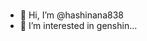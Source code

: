 # 
- 👋 Hi, I’m @hashinana838
- 👀 I’m interested in genshin...

<!---
hashinana838/hashinana838 is a ✨ special ✨ repository because its `README.md` (this file) appears on your GitHub profile.
You can click the Preview link to take a look at your changes.
--->
